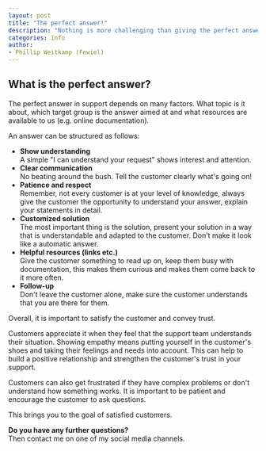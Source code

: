 ```yaml
---
layout: post
title: "The perfect answer!"
description: "Nothing is more challenging than giving the perfect answer in support on complex topics."
categories: info
author:
- Phillip Weitkamp (Fewiel)
---
```

## What is the perfect answer?  

The perfect answer in support depends on many factors. What topic is it about, which target group is the answer aimed at and what resources are available to us (e.g. online documentation).  

An answer can be structured as follows:  
- **Show understanding**  
A simple "I can understand your request" shows interest and attention.  
- **Clear communication**  
No beating around the bush. Tell the customer clearly what's going on!  
- **Patience and respect**  
Remember, not every customer is at your level of knowledge, always give the customer the opportunity to understand your answer, explain your statements in detail.  
- **Customized solution**  
The most important thing is the solution, present your solution in a way that is understandable and adapted to the customer. Don't make it look like a automatic answer.  
- **Helpful resources (links etc.)**  
Give the customer something to read up on, keep them busy with documentation, this makes them curious and makes them come back to it more often.  
- **Follow-up**  
Don't leave the customer alone, make sure the customer understands that you are there for them.   

Overall, it is important to satisfy the customer and convey trust.  

Customers appreciate it when they feel that the support team understands their situation. Showing empathy means putting yourself in the customer's shoes and taking their feelings and needs into account. This can help to build a positive relationship and strengthen the customer's trust in your support.

Customers can also get frustrated if they have complex problems or don't understand how something works. It is important to be patient and encourage the customer to ask questions.

This brings you to the goal of satisfied customers.  

**Do you have any further questions?**  
Then contact me on one of my social media channels.